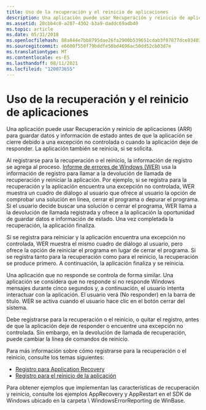 ```yaml
---
title: Uso de la recuperación y el reinicio de aplicaciones
description: Una aplicación puede usar Recuperación y reinicio de aplicaciones (ARR) para guardar datos y información de estado antes de que la aplicación se cierre debido a una excepción no controlada o cuando la aplicación deje de responder. La aplicación también se reinicia, si se solicita.
ms.assetid: 28cbb4c0-a287-4302-b3a9-daddc69adb40
ms.topic: article
ms.date: 05/31/2018
ms.openlocfilehash: 88a844e7bb8795dae26fa2900b539651cdab3f07877dce83403bd37126dac197
ms.sourcegitcommit: e6600f550f79bddfe58bd4696ac50dd52cb03d7e
ms.translationtype: MT
ms.contentlocale: es-ES
ms.lasthandoff: 08/11/2021
ms.locfileid: "120073655"
---
```

# <a name="using-application-recovery-and-restart"></a>Uso de la recuperación y el reinicio de aplicaciones

Una aplicación puede usar Recuperación y reinicio de aplicaciones (ARR) para guardar datos y información de estado antes de que la aplicación se cierre debido a una excepción no controlada o cuando la aplicación deje de responder. La aplicación también se reinicia, si se solicita.

Al registrarse para la recuperación o el reinicio, la información de registro se agrega al proceso. [Informe de errores de Windows (WER)](/windows/desktop/wer/windows-error-reporting) usa la información de registro para llamar a la devolución de llamada de recuperación y reiniciar la aplicación. Por ejemplo, si se registra para la recuperación y la aplicación encuentra una excepción no controlada, WER muestra un cuadro de diálogo al usuario que ofrece al usuario la opción de comprobar una solución en línea, cerrar el programa o depurar el programa. Si el usuario decide buscar una solución o cerrar el programa, WER llama a la devolución de llamada registrada y ofrece a la aplicación la oportunidad de guardar datos e información de estado. Una vez completada la recuperación, la aplicación finaliza.

Si se registra para reiniciar y la aplicación encuentra una excepción no controlada, WER muestra el mismo cuadro de diálogo al usuario, pero ofrece la opción de reiniciar el programa en lugar de cerrar el programa. Si se registra tanto para la recuperación como para el reinicio, la recuperación se produce primero. A continuación, la aplicación finaliza y se reinicia.

Una aplicación que no responde se controla de forma similar. Una aplicación se considera que no responde si no responde Windows mensajes durante cinco segundos y, a continuación, el usuario intenta interactuar con la aplicación. El usuario verá (No responder) en la barra de título. WER se activa cuando el usuario hace clic en el botón cerrar del sistema.

Debe registrarse para la recuperación o el reinicio, o quitar el registro, antes de que la aplicación deje de responder o encuentre una excepción no controlada. Sin embargo, en la devolución de llamada de recuperación, puede cambiar la línea de comandos de reinicio.

Para más información sobre cómo registrarse para la recuperación o el reinicio, consulte los temas siguientes:

-   [Registro para Application Recovery](registering-for-application-recovery.md)
-   [Registro para el reinicio de la aplicación](registering-for-application-restart.md)

Para obtener ejemplos que implementan las características de recuperación y reinicio, consulte los ejemplos AppRecovery y AppRestart en el SDK de Windows ubicado en la carpeta \\ WindowsErrorReporting de WinBase.

 

 